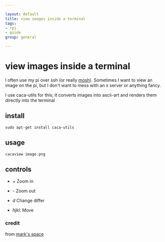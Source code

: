 ```yaml
---

layout: default
title: view images inside a terminal
tags: 
- rpi
- guide
group: general

---
```



# view images inside a terminal

I often use my pi over ssh (or really [mosh](/mosh-tmux)). Sometimes I want to view an image on the pi, but I don't want to mess with an x server or anything fancy. 

I use caca-utils for this; it converts images into ascii-art and renders them directly into the terminal

## install

	sudo apt-get install caca-utils

## usage

	cacaview image.png

## controls

*	*+* Zoom in

*	*-* Zoom out

*	*d* Change differ

*	*hjkl*: Move

### credit

from [mark's space](http://marks-space.com/2012/12/03/view-images-as-ascii-in-the-terminal-on-a-raspberry-pi/)